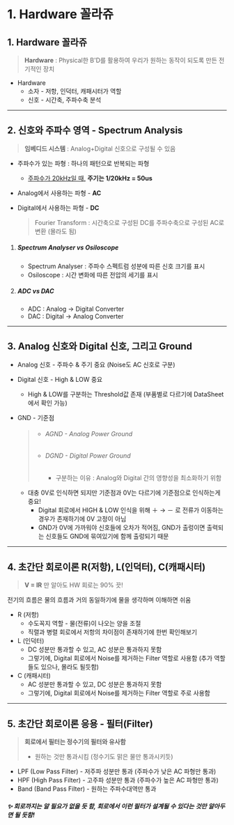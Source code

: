 # 1. Hardware 꼴라쥬



## 1. Hardware 꼴라쥬

> **Hardware** : Physical한 B'D를 활용하여 우리가 원하는 동작이 되도록 만든 전기적인 장치

- Hardware
  - 소자 - 저항, 인덕터, 캐패시터가 역할
  - 신호 - 시간축, 주파수축 분석



***

## 2. 신호와 주파수 영역 - Spectrum Analysis

> **임베디드 시스템** : Analog+Digital  신호으로 구성될 수 있음

- 주파수가 있는 파형 : 하나의 패턴으로 반복되는 파형
  - <u>주파수가 20kHz일 때,</u> **주기는 1/20kHz = 50us**

- Analog에서 사용하는 파형 - **AC**

- Digital에서 사용하는 파형 - **DC**

  > Fourier Transform  : 시간축으로 구성된 DC를 주파수축으로 구성된 AC로 변환 (몰라도 됨)

1. ##### Spectrum Analyser vs Osiloscope

   - Spectrum Analyser : 주파수 스펙트럼 성분에 따른 신호 크기를 표시
   - Osiloscope : 시간 변화에 따른 전압의 세기를 표시

2. ##### ADC vs DAC

   - ADC : Analog → Digital Converter
   - DAC : Digital → Analog  Converter



***

## 3. Analog 신호와 Digital 신호, 그리고 Ground

- Analog 신호 - 주파수 & 주기 중요 (Noise도 AC 신호로 구분)
- Digital 신호 - High & LOW 중요
  - High & LOW를 구분하는 Threshold값 존재 (부품별로 다르기에 DataSheet에서 확인 가능) 

- GND - 기준점 

  > - ###### AGND - Analog Power Ground
  >
  > - ###### DGND - Digital Power Ground
  >
  >   - 구분하는 이유 : Analog와 Digital 간의 영향성을 최소화하기 위함

  - 대충 0V로 인식하면 되지만 기준점과 0V는 다르기에 기준점으로 인식하는게 중요!
    - Digital 회로에서 HIGH & LOW 인식을 위해 ＋ →  － 로 전류가 이동하는 경우가 존재하기에 0V 고정이 아님
    - GND가 0V에 가까워야 신호들에 오차가 적어짐, GND가 출렁이면 출력되는 신호들도 GND에 묶여있기에 함께 출렁되기 때문



***

## 4. 초간단 회로이론 R(저항), L(인덕터), C(캐패시터)

> **V = IR** 만 알아도 HW 회로는 90% 끗!

전기의 흐름은 물의 흐름과 거의 동일하기에 물을 생각하며 이해하면 쉬움

- R (저항) 
  - 수도꼭지 역할 - 물(전류)이 나오는 양을 조절
  - 직렬과 병렬 회로에서 저항의 차이점이 존재하기에 한번 확인해보기
- L (인덕터)
  - DC 성분만 통과할 수 있고, AC 성분은 통과하지 못함
  - 그렇기에, Digital 회로에서 Noise를 제거하는 Filter 역할로 사용함 (추가 역할들도 있으나, 몰라도 될듯함)
- C (캐패시터) 
  - AC 성분만 통과할 수 있고, DC 성분은 통과하지 못함
  - 그렇기에, Digital 회로에서 Noise를 제거하는 Filter 역할로 주로 사용함



***

## 5. 초간단 회로이론 응용 - 필터(Filter)

> **회로에서 필터는 정수기의 필터와 유사함**
>
> - 원하는 것만 통과시킴 (정수기도 맑은 물만 통과시키듯)

- LPF (Low Pass Filter) - 저주파 성분만 통과 (주파수가 낮은 AC 파형만 통과)
- HPF (High Pass Filter) - 고주파 성분만 통과 (주파수가 높은 AC 파형만 통과)
- Band (Band Pass Filter) - 원하는 주파수대역만 통과

##### ✨ 회로까지는 알 필요가 없을 듯 함, 회로에서 이런 필터가 설계될 수 있다는 것만 알아두면 될 듯함!

